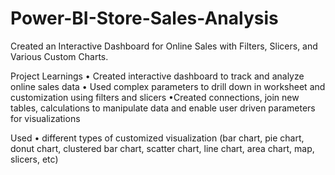 # Power-BI-Store-Sales-Analysis
Created an Interactive Dashboard for Online Sales with Filters, Slicers, and Various Custom Charts.


Project Learnings
• Created interactive dashboard to track and analyze online sales data
• Used complex parameters to drill down in worksheet and customization using filters and slicers
•Created connections, join new tables, calculations to manipulate data and enable user driven parameters for visualizations

Used 
• different types of customized visualization (bar chart, pie chart, donut chart, clustered bar chart, scatter chart, line chart, area chart, map, slicers, etc)
